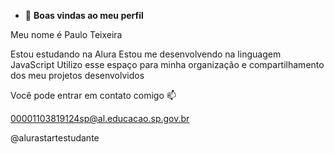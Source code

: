 - 👋 **Boas vindas ao meu perfil**
  
Meu nome é Paulo Teixeira

Estou estudando na Alura
Estou me desenvolvendo na linguagem JavaScript
Utilizo esse espaço para minha organização e compartilhamento dos meu projetos desenvolvidos

Você pode entrar em contato comigo 📫

00001103819124sp@al.educacao.sp.gov.br

@alurastartestudante
<!---
PauloVictorTeixeiraLuz/PauloVictorTeixeiraLuz is a ✨ special ✨ repository because its `README.md` (this file) appears on your GitHub profile.
You can click the Preview link to take a look at your changes.
--->
